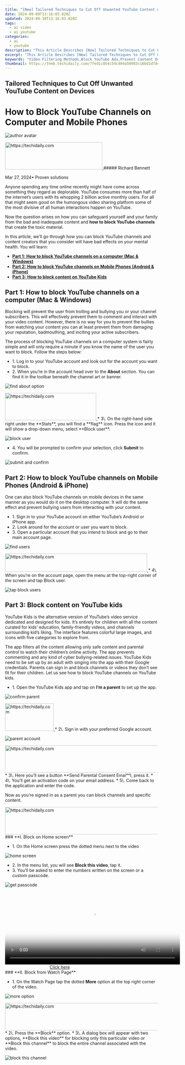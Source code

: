 ```yaml
---
title: "[New] Tailored Techniques to Cut Off Unwanted YouTube Content on Devices"
date: 2024-09-09T13:16:03.820Z
updated: 2024-09-10T13:16:03.820Z
tags:
  - ai video
  - ai youtube
categories:
  - ai
  - youtube
description: "This Article Describes [New] Tailored Techniques to Cut Off Unwanted YouTube Content on Devices"
excerpt: "This Article Describes [New] Tailored Techniques to Cut Off Unwanted YouTube Content on Devices"
keywords: "Video Filtering Methods,Block YouTube Ads,Prevent Content Overload,Customize Screen Filters,Remove Redundant Videos,Enhance Stream Quality,Limit YouTube Usage"
thumbnail: https://thmb.techidaily.com/7fed1c054c54c404a50983c16bd1d7d403eb3f6cb3fe1e73cdb94850018ef126.jpg
---
```


## Tailored Techniques to Cut Off Unwanted YouTube Content on Devices

# How to Block YouTube Channels on Computer and Mobile Phones

![author avatar](https://images.wondershare.com/filmora/article-images/richard-bennett.jpg)

<!-- affiliate ads begin -->
<a href="https://bluettius.sjv.io/c/5597632/2139109/17108" target="_top" id="2139109">
  <img src="//a.impactradius-go.com/display-ad/17108-2139109" border="0" alt="https://techidaily.com" width="320" height="90"/>
</a>
<img height="0" width="0" src="https://bluettius.sjv.io/i/5597632/2139109/17108" style="position:absolute;visibility:hidden;" border="0" />
<!-- affiliate ads end -->
##### Richard Bennett

 Mar 27, 2024• Proven solutions

 Anyone spending any time online recently might have come across something they regard as deplorable. YouTube consumes more than half of the internet’s users with its whopping 2 billion active monthly users. For all that might seem good on the humongous video sharing platform some of the most divisive of all human interactions happen on YouTube.

 Now the question arises on how you can safeguard yourself and your family from the bad and inadequate content and **how to block YouTube channels** that create the toxic material.

 In this article, we’ll go through how you can block YouTube channels and content creators that you consider will have bad effects on your mental health. You will learn:

* [**Part 1:** **How to block YouTube channels on a computer (Mac & Windows)**](#part1)
* [**Part 2:** **How to block YouTube channels on Mobile Phones (Android & iPhone)**](#part2)
* [**Part 3:** **How to block content on YouTube Kids**](#part3)

## **Part 1: How to block YouTube channels on a computer (Mac & Windows)**

 Blocking will prevent the user from trolling and bullying you or your channel subscribers. This will effectively prevent them to comment and interact with your video content. However, there is no way for you to prevent the bullies from watching your content you can at least prevent them from damaging your reputation, badmouthing, and inciting your active subscribers.

 The process of blocking YouTube channels on a computer system is fairly simple and will only require a minute if you know the name of the user you want to block. Follow the steps below:

* 1\. Log in to your YouTube account and look out for the account you want to block.
* 2\. When you’re in the account head over to the **About** section. You can find it in the toolbar beneath the channel art or banner.

![find about option](https://images.wondershare.com/filmora/article-images/find-about-option.jpg)

<!-- affiliate ads begin -->
<a href="https://review-au.sjv.io/c/5597632/2098704/14409" target="_top" id="2098704">
  <img src="//a.impactradius-go.com/display-ad/14409-2098704" border="0" alt="https://techidaily.com" width="300" height="90"/>
</a>
<img height="0" width="0" src="https://review-au.sjv.io/i/5597632/2098704/14409" style="position:absolute;visibility:hidden;" border="0" />
<!-- affiliate ads end -->
* 3\. On the right-hand side right under the **Stats**, you will find a **flag** icon. Press the icon and it will show a drop-down menu, select **Block user**.

![block user](https://images.wondershare.com/filmora/article-images/block-user2.jpg)

* 4\. You will be prompted to confirm your selection, click **Submit** to confirm.

![submit and confirm](https://images.wondershare.com/filmora/article-images/submit2.jpg)

## **Part 2: How to block YouTube channels on Mobile Phones (Android & iPhone)**

 One can also block YouTube channels on mobile devices in the same manner as you would do it on the desktop computer. It will do the same effect and prevent bullying users from interacting with your content.

* 1\. Sign in to your YouTube account on either YouTube’s Android or iPhone app.
* 2\. Look around for the account or user you want to block.
* 3\. Open a particular account that you intend to block and go to their main account page.

![find users](https://images.wondershare.com/filmora/article-images/find-users.jpg)

<!-- affiliate ads begin -->
<a href="https://bluettius.sjv.io/c/5597632/2139114/17108" target="_top" id="2139114">
  <img src="//a.impactradius-go.com/display-ad/17108-2139114" border="0" alt="https://techidaily.com" width="468" height="60"/>
</a>
<img height="0" width="0" src="https://bluettius.sjv.io/i/5597632/2139114/17108" style="position:absolute;visibility:hidden;" border="0" />
<!-- affiliate ads end -->
* 4\. When you’re on the account page, open the menu at the top-right corner of the screen and tap Block user.

![tap block users](https://images.wondershare.com/filmora/article-images/tap-block-user2.jpg)

## **Part 3: Block content on YouTube kids**

 YouTube Kids is the alternative version of YouTube’s video service dedicated and designed for kids. It’s entirely for children with all the content curated for kids’ education, family-friendly videos, and channels surrounding kid’s liking. The interface features colorful large images, and icons with five categories to explore from.

 The app filters all the content allowing only safe content and parental control to watch their children’s online activity. The app prevents commenting and any kind of cyber bullying-related issues. YouTube Kids need to be set up by an adult with singing into the app with their Google credentials. Parents can sign in and block channels or videos they don’t see fit for their children. Let us see how to block YouTube channels on YouTube kids.

* 1\. Open the YouTube Kids app and tap on **I’m a parent** to set up the app.

![confirm parent](https://images.wondershare.com/filmora/article-images/a-parent3.jpg)

<!-- affiliate ads begin -->
<a href="https://review-au.sjv.io/c/5597632/2098700/14409" target="_top" id="2098700">
  <img src="//a.impactradius-go.com/display-ad/14409-2098700" border="0" alt="https://techidaily.com" width="160" height="90"/>
</a>
<img height="0" width="0" src="https://review-au.sjv.io/i/5597632/2098700/14409" style="position:absolute;visibility:hidden;" border="0" />
<!-- affiliate ads end -->
* 2\. Sign in with your preferred Google account.

![parent account](https://images.wondershare.com/filmora/article-images/parent-account4.jpg)

<!-- affiliate ads begin -->
<a href="https://appsumo.8odi.net/c/5597632/2118312/7443" target="_top" id="2118312">
  <img src="//a.impactradius-go.com/display-ad/7443-2118312" border="0" alt="https://techidaily.com" width="728" height="90"/>
</a>
<img height="0" width="0" src="https://appsumo.8odi.net/i/5597632/2118312/7443" style="position:absolute;visibility:hidden;" border="0" />
<!-- affiliate ads end -->
* 3\. Here you’ll see a button **Send Parental Consent Emai**l, press it.
* 4\. You’ll get an activation code on your email address.
* 5\. Come back to the application and enter the code.

 Now as you’re signed in as a parent you can block channels and specific content.

<!-- affiliate ads begin -->
<a href="https://ephamedtechinc.pxf.io/c/5597632/2137221/26400" target="_top" id="2137221">
  <img src="//a.impactradius-go.com/display-ad/26400-2137221" border="0" alt="https://techidaily.com" width="728" height="90"/>
</a>
<img height="0" width="0" src="https://ephamedtechinc.pxf.io/i/5597632/2137221/26400" style="position:absolute;visibility:hidden;" border="0" />
<!-- affiliate ads end -->
### **I. Block on Home screen**

* 1\. On the Home screen press the dotted menu next to the video

![home screen](https://images.wondershare.com/filmora/article-images/home-screen5.jpg)

* 2\. In the menu list, you will see **Block this video**, tap it.
* 3\. You’ll be asked to enter the numbers written on the screen or a custom passcode.

![get passcode](https://images.wondershare.com/filmora/article-images/pass-code6.jpg)

<!-- affiliate ads begin -->
<span id="1993652">
					<video width="576" height="240" style="cursor:pointer"
           poster="//a.impactradius-go.com/display-clicktoplayimage/1993652.png"
           onclick="if(!this.playClicked){this.play();this.setAttribute('controls',true);this.playClicked=true;}">
	   <source src="//a.impactradius-go.com/display-ad/22993-1993652">
	   <img src="//a.impactradius-go.com/display-clicktoplayimage/1993652.png" style="border: none; height: 100%; width: 100%; object-fit: contain">
	</video>
	<div style="width:360px;text-align:center"><a href="javascript:window.open(decodeURIComponent('https%3A%2F%2Fhomestyler.sjv.io%2Fc%2F5597632%2F1993652%2F22993'), '_blank');void(0);">Click here</a></div>
</span>
<img height="0" width="0" src="https://imp.pxf.io/i/5597632/1993652/22993" style="position:absolute;visibility:hidden;" border="0" />
<!-- affiliate ads end -->
### **II. Block from Watch Page**

* 1\. On the Watch Page tap the dotted **More** option at the top right corner of the video.

![more option](https://images.wondershare.com/filmora/article-images/more-option7.jpg)

<!-- affiliate ads begin -->
<a href="https://unicoeye.pxf.io/c/5597632/2134242/18498" target="_top" id="2134242">
  <img src="//a.impactradius-go.com/display-ad/18498-2134242" border="0" alt="https://techidaily.com" width="728" height="90"/>
</a>
<img height="0" width="0" src="https://unicoeye.pxf.io/i/5597632/2134242/18498" style="position:absolute;visibility:hidden;" border="0" />
<!-- affiliate ads end -->
* 2\. Press the **Block** option.
* 3\. A dialog box will appear with two options, **Block this video** for blocking only this particular video or **Block this channel** to block the entire channel associated with the video.

![block this channel](https://images.wondershare.com/filmora/article-images/block-this-channel8.jpg)

<!-- affiliate ads begin -->
<span id="1495277">
					<video width="1536" height="864" style="cursor:pointer"
           poster="//a.impactradius-go.com/display-clicktoplayimage/1495277.png"
           onclick="if(!this.playClicked){this.play();this.setAttribute('controls',true);this.playClicked=true;}">
	   <source src="//a.impactradius-go.com/display-ad/17189-1495277">
	   <img src="//a.impactradius-go.com/display-clicktoplayimage/1495277.png" style="border: none; height: 100%; width: 100%; object-fit: contain">
	</video>
	<div style="width:960px;text-align:center"><a href="javascript:window.open(decodeURIComponent('https%3A%2F%2Ffunwhole.sjv.io%2Fc%2F5597632%2F1495277%2F17189'), '_blank');void(0);">Click here</a></div>
</span>
<img height="0" width="0" src="https://imp.pxf.io/i/5597632/1495277/17189" style="position:absolute;visibility:hidden;" border="0" />
<!-- affiliate ads end -->
* 4\. Select any of the two options and then press **Block** again.
* 5\. Enter the numbers you calculate from the presented numbers or a custom passcode.

![get passcode again](https://images.wondershare.com/filmora/article-images/pass-code-again8.jpg)

## **Conclusion**

 Every minute more than 300 hours of video content is uploaded on to the YouTube databases while 5 billion videos are watched every day. This only shows the metrics a content creator and a user have to deal with. Content creators need to protect themselves from the unending trolls and scams that hit every other channel and affect its userbase. While kids and sensitive portions of the human population have to maintain a safe distance from damaging and provoking content that circulates on the platform. To safeguard both ends of the platform I made this guide to streamline the process of **how to block YouTube channels** and videos from affecting your happy life.

![author avatar](https://images.wondershare.com/filmora/article-images/richard-bennett.jpg)

<!-- affiliate ads begin -->
<a href="https://aligracehair.sjv.io/c/5597632/2135394/19272" target="_top" id="2135394">
  <img src="//a.impactradius-go.com/display-ad/19272-2135394" border="0" alt="https://techidaily.com" width="120" height="90"/>
</a>
<img height="0" width="0" src="https://aligracehair.sjv.io/i/5597632/2135394/19272" style="position:absolute;visibility:hidden;" border="0" />
<!-- affiliate ads end -->
Richard Bennett

Richard Bennett is a writer and a lover of all things video.

Follow @Richard Bennett


<ins class="adsbygoogle"
     style="display:block"
     data-ad-format="autorelaxed"
     data-ad-client="ca-pub-7571918770474297"
     data-ad-slot="1223367746"></ins>



<ins class="adsbygoogle"
     style="display:block"
     data-ad-client="ca-pub-7571918770474297"
     data-ad-slot="8358498916"
     data-ad-format="auto"
     data-full-width-responsive="true"></ins>

<span class="atpl-alsoreadstyle">Also read:</span>
<div><ul>
<li><a href="https://youtube-webster.techidaily.com/024-approved-2-ways-to-increase-your-youtube-audience-fast/"><u>[New] 2024 Approved 2 Ways to Increase Your YouTube Audience Fast</u></a></li>
<li><a href="https://youtube-webster.techidaily.com/024-approved-a-complete-guide-to-crafting-best-in-class-yt-thumbnails/"><u>[New] 2024 Approved A Complete Guide to Crafting Best-in-Class YT Thumbnails</u></a></li>
<li><a href="https://youtube-webster.techidaily.com/024-approved-a-compreenas-guide-to-choosing-ideal-lenses-for-filmmaking/"><u>[New] 2024 Approved A Compreenas Guide to Choosing Ideal Lenses for Filmmaking</u></a></li>
<li><a href="https://youtube-webster.techidaily.com/024-approved-best-practices-in-yt-thumbnail-sizing/"><u>[New] 2024 Approved Best Practices in YT Thumbnail Sizing</u></a></li>
<li><a href="https://youtube-webster.techidaily.com/024-approved-breakdown-of-how-youtube-ad-revenue-works-cpm/"><u>[New] 2024 Approved Breakdown of How YouTube Ad Revenue Works (CPM)</u></a></li>
<li><a href="https://youtube-webster.techidaily.com/024-approved-breakthrough-strategies-for-peak-video-viewership-times/"><u>[New] 2024 Approved Breakthrough Strategies for Peak Video Viewership Times</u></a></li>
<li><a href="https://youtube-webster.techidaily.com/024-approved-calculating-youtubes-adsense-gains-per-thousand-viewer-income/"><u>[New] 2024 Approved Calculating Youtube's AdSense Gains Per Thousand Viewer Income</u></a></li>
<li><a href="https://youtube-webster.techidaily.com/024-approved-conciseness-in-content-editing-your-youtube-videos-smartly/"><u>[New] 2024 Approved Conciseness in Content Editing Your YouTube Videos Smartly</u></a></li>
<li><a href="https://youtube-webster.techidaily.com/024-approved-dancing-to-the-tune-youtubes-hottest-music-video-responses-23/"><u>[New] 2024 Approved Dancing to the Tune YouTube's Hottest Music Video Responses, '23</u></a></li>
<li><a href="https://youtube-webster.techidaily.com/024-approved-essential-knowledge-for-aspiring-youtube-subscribers/"><u>[New] 2024 Approved Essential Knowledge for Aspiring YouTube Subscribers</u></a></li>
<li><a href="https://youtube-webster.techidaily.com/024-approved-from-free-to-paid-the-transition-to-youtubes-elite-service/"><u>[New] 2024 Approved From Free to Paid The Transition to YouTube's Elite Service</u></a></li>
<li><a href="https://youtube-webster.techidaily.com/024-approved-get-more-viewers-with-social-media-marketing-for-youtube/"><u>[New] 2024 Approved Get More Viewers with Social Media Marketing for YouTube</u></a></li>
<li><a href="https://youtube-webster.techidaily.com/024-approved-how-to-trim-youtube-videos-like-a-pro/"><u>[New] 2024 Approved How to Trim YouTube Videos Like a Pro</u></a></li>
<li><a href="https://youtube-webster.techidaily.com/024-approved-infographic-analysis-the-hottest-2023-trends/"><u>[New] 2024 Approved Infographic Analysis The Hottest 2023 Trends</u></a></li>
<li><a href="https://youtube-webster.techidaily.com/024-approved-innovative-techniques-for-enhancing-youtube-audio/"><u>[New] 2024 Approved Innovative Techniques for Enhancing YouTube Audio</u></a></li>
<li><a href="https://youtube-webster.techidaily.com/024-approved-leveraging-regular-content-posts-for-enhanced-youtube-traffic/"><u>[New] 2024 Approved Leveraging Regular Content Posts for Enhanced YouTube Traffic</u></a></li>
<li><a href="https://youtube-webster.techidaily.com/-key-aspects-to-consider-when-sizing-your-youtube-thumbnail-for-2024/"><u>[New] 5 Key Aspects to Consider When Sizing Your YouTube Thumbnail for 2024</u></a></li>
<li><a href="https://youtube-docs.techidaily.com/n-2024-craft-a-unique-channel-look-for-free/"><u>[New] In 2024, Craft a Unique Channel Look for Free</u></a></li>
<li><a href="https://remote-screen-capture.techidaily.com/new-split-screen-audio-logging/"><u>[New] Split Screen Audio Logging</u></a></li>
<li><a href="https://tiktok-videos.techidaily.com/updated-jujutsu-kaisen-characters-in-the-world-of-tiktok-creatives-for-2024/"><u>[Updated] Jujutsu Kaisen Characters in the World of TikTok Creatives for 2024</u></a></li>
<li><a href="https://youtube-webster.techidaily.com/-sovereigns-youtubes-number-one-tens-for-2024/"><u>Cyber Sovereigns YouTube’s Number One Tens for 2024</u></a></li>
<li><a href="https://youtube-webster.techidaily.com/-collection-of-online-video-grabbers-and-savers/"><u>Elite Collection of Online Video Grabbers & Savers</u></a></li>
<li><a href="https://extra-tips.techidaily.com/harmonizing-music-migration-from-one-service-to-another/"><u>Harmonizing Music Migration From One Service to Another</u></a></li>
<li><a href="https://android-transfer.techidaily.com/in-2024-5-ways-to-move-contacts-from-honor-x50i-to-iphone-131415-drfone-by-drfone-transfer-from-android-transfer-from-android/"><u>In 2024, 5 Ways to Move Contacts From Honor X50i to iPhone (13/14/15) | Dr.fone</u></a></li>
<li><a href="https://android-frp.techidaily.com/in-2024-how-can-we-bypass-lava-yuva-2-frp-by-drfone-android/"><u>In 2024, How Can We Bypass Lava Yuva 2 FRP?</u></a></li>
<li><a href="https://android-transfer.techidaily.com/in-2024-how-to-transfer-music-from-motorola-moto-g14-to-ipod-drfone-by-drfone-transfer-from-android-transfer-from-android/"><u>In 2024, How to Transfer Music from Motorola Moto G14 to iPod | Dr.fone</u></a></li>
<li><a href="https://sim-unlock.techidaily.com/in-2024-sim-unlock-lava-blaze-2-5g-phones-without-code-2-ways-to-remove-android-sim-lock-by-drfone-android/"><u>In 2024, Sim Unlock Lava Blaze 2 5G Phones without Code 2 Ways to Remove Android Sim Lock</u></a></li>
<li><a href="https://bypass-frp.techidaily.com/latest-guide-how-to-bypass-xiaomi-14-frp-without-computer-by-drfone-android/"><u>Latest Guide How To Bypass Xiaomi 14 FRP Without Computer</u></a></li>
<li><a href="https://data-safeguard.techidaily.com/1721268052831-master-image-restoration-secure-the-top-tier-repair-software-for-windows-now/"><u>Master Image Restoration: Secure the Top-Tier Repair Software for Windows Now</u></a></li>
<li><a href="https://technical-tips.techidaily.com/mastering-meta-ai-integration-on-instagram-strategies-and-tips/"><u>Mastering Meta AI Integration on Instagram: Strategies and Tips</u></a></li>
<li><a href="https://facebook-record-videos.techidaily.com/stepwise-approach-affordable-creation-of-engaging-youtube-intros-for-2024/"><u>Stepwise Approach Affordable Creation of Engaging YouTube Intros for 2024</u></a></li>
<li><a href="https://youtube-webster.techidaily.com/0-free-stock-footage-websites-you-should-know-for-2024/"><u>Top 10 Free Stock Footage Websites You Should Know for 2024</u></a></li>
<li><a href="https://youtube-webster.techidaily.com/-free-audio-apps-convert-youtube-hits-to-your-android-device-for-2024/"><u>Top 6 Free Audio Apps - Convert YouTube Hits to Your Android Device for 2024</u></a></li>
<li><a href="https://ios-unlock.techidaily.com/unlocking-apple-iphone-7-plus-passcode-without-a-computer-by-drfone-ios/"><u>Unlocking Apple iPhone 7 Plus Passcode without a Computer</u></a></li>
</ul></div>
